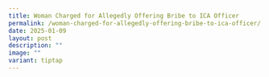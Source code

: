 ```yaml
---
title: Woman Charged for Allegedly Offering Bribe to ICA Officer
permalink: /woman-charged-for-allegedly-offering-bribe-to-ica-officer/
date: 2025-01-09
layout: post
description: ""
image: ""
variant: tiptap
---
```

